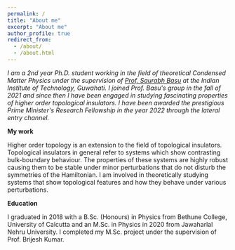 ```yaml
---
permalink: /
title: "About me"
excerpt: "About me"
author_profile: true
redirect_from: 
  - /about/
  - /about.html
---
```



_I am a 2nd year Ph.D. student working in the field of theoretical Condensed Matter Physics under the supervision of [Prof. Saurabh Basu](https://www.iitg.ac.in/physics/fac/saurabh/) at the Indian Institute of Technology, Guwahati. I joined Prof. Basu's group in the fall of 2021 and since then I have been engaged in studying fascinating properties of higher order topological insulators. I have been awarded the prestigious Prime Minister's Research Fellowship in the year 2022 through the lateral entry channel._

**My work**

 Higher order topology is an extension to the field of topological insulators. Topological insulators in general refer to systems which show contrasting bulk-boundary behaviour. The properties of these systems are highly robust causing them to be stable under minor perturbations that do not disturb the symmetries of the Hamiltonian. I am involved in theoretically studying systems that show topological features and how they behave under various perturbations.

**Education**

I graduated in 2018 with a B.Sc. (Honours) in Physics from Bethune College, University of Calcutta and an M.Sc. in Physics in 2020 from Jawaharlal Nehru University. I completed my M.Sc. project under the supervision of Prof. Brijesh Kumar.
